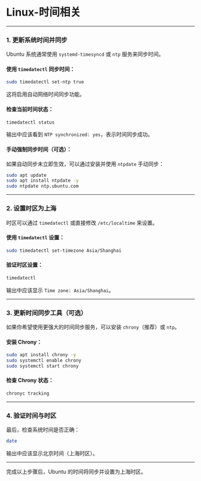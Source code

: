 # Linux-时间相关

---  

### 1. **更新系统时间并同步**
Ubuntu 系统通常使用 `systemd-timesyncd` 或 `ntp` 服务来同步时间。

#### 使用 `timedatectl` 同步时间：
```bash  
sudo timedatectl set-ntp true  
```  
这将启用自动网络时间同步功能。

#### 检查当前时间状态：
```bash  
timedatectl status  
```  
输出中应该看到 `NTP synchronized: yes`，表示时间同步成功。

#### 手动强制同步时间（可选）：
如果自动同步未立即生效，可以通过安装并使用 `ntpdate` 手动同步：
```bash  
sudo apt update  
sudo apt install ntpdate -y  
sudo ntpdate ntp.ubuntu.com  
```  
   
---  

### 2. **设置时区为上海**
时区可以通过 `timedatectl` 或直接修改 `/etc/localtime` 来设置。

#### 使用 `timedatectl` 设置：
```bash  
sudo timedatectl set-timezone Asia/Shanghai  
```  

#### 验证时区设置：
```bash  
timedatectl  
```  
输出中应该显示 `Time zone: Asia/Shanghai`。
   
---  

### 3. **更新时间同步工具（可选）**
如果你希望使用更强大的时间同步服务，可以安装 `chrony`（推荐）或 `ntp`。

#### 安装 Chrony：
```bash  
sudo apt install chrony -y  
sudo systemctl enable chrony  
sudo systemctl start chrony  
```  

#### 检查 Chrony 状态：
```bash  
chronyc tracking  
```  
   
---  

### 4. **验证时间与时区**
最后，检查系统时间是否正确：
```bash  
date  
```  
输出中应该显示北京时间（上海时区）。
   
---  

完成以上步骤后，Ubuntu 的时间将同步并设置为上海时区。